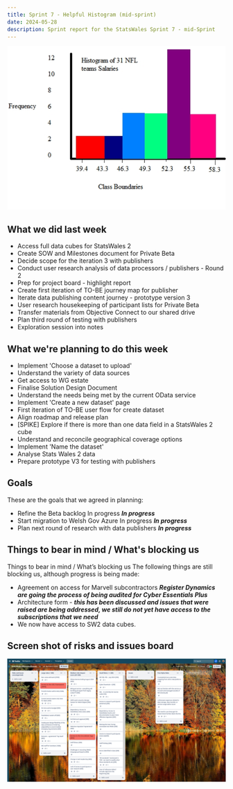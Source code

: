 ```yaml
---
title: Sprint 7 - Helpful Histogram (mid-sprint)
date: 2024-05-28
description: Sprint report for the StatsWales Sprint 7 - mid-Sprint
---
```


![Happy histogram](histogram2.jpg)

## What we did last week
* Access full data cubes for StatsWales 2
* Create SOW and Milestones document for Private Beta
* Decide scope for the iteration 3 with publishers
* Conduct user research analysis of data processors  / publishers - Round 2
* Prep for project board - highlight report
* Create first iteration of TO-BE journey map for publisher
* Iterate data publishing content journey - prototype version 3 
* User research housekeeping of participant lists for Private Beta
* Transfer materials from Objective Connect to our shared drive
* Plan third round of testing with publishers
* Exploration session into notes

## What we're planning to do this week
- Implement 'Choose a dataset to upload'
- Understand the variety of data sources
- Get access to WG estate
- Finalise Solution Design Document
- Understand the needs being met by the current OData service
- Implement 'Create a new dataset' page 
- First iteration of TO-BE user flow for create dataset
- Align roadmap and release plan
- [SPIKE] Explore if there is more than one data field in a StatsWales 2 cube
- Understand and reconcile geographical coverage options
- Implement 'Name the dataset'
- Analyse Stats Wales 2 data
- Prepare prototype V3 for testing with publishers

## Goals
These are the goals that we agreed in planning:
- Refine the Beta backlog In progress <span class="badge bg-info">_**In progress**_</span>
- Start migration to Welsh Gov Azure In progress <span class="badge bg-info">_**In progress**_</span>
- Plan next round of research with data publishers <span class="badge bg-info">_**In progress**_</span>

## Things to bear in mind / What's blocking us
Things to bear in mind / What’s blocking us
The following things are still blocking us, although progress is being made:
- Agreement on access for Marvell subcontractors ***Register Dynamics are going the process of being audited for Cyber Essentials Plus***
- Architecture form - ***this has been discussed and issues that were raised are being addressed, we still do not yet have access to the subscriptions that we need***
- We now have access to SW2 data cubes.

## Screen shot of risks and issues board
![Screenshot of risks and issues board](risksAndIssues20240528.png)
